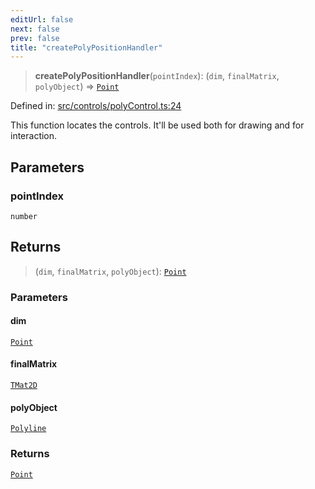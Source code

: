 ```yaml
---
editUrl: false
next: false
prev: false
title: "createPolyPositionHandler"
---
```


> **createPolyPositionHandler**(`pointIndex`): (`dim`, `finalMatrix`, `polyObject`) => [`Point`](/api/classes/point/)

Defined in: [src/controls/polyControl.ts:24](https://github.com/fabricjs/fabric.js/blob/e114448a1bce9b68a3e1bba337bc0c83a35c1aa5/src/controls/polyControl.ts#L24)

This function locates the controls.
It'll be used both for drawing and for interaction.

## Parameters

### pointIndex

`number`

## Returns

> (`dim`, `finalMatrix`, `polyObject`): [`Point`](/api/classes/point/)

### Parameters

#### dim

[`Point`](/api/classes/point/)

#### finalMatrix

[`TMat2D`](/api/type-aliases/tmat2d/)

#### polyObject

[`Polyline`](/api/classes/polyline/)

### Returns

[`Point`](/api/classes/point/)

